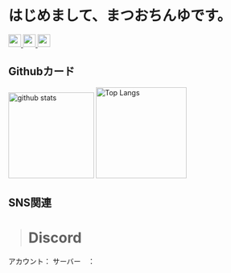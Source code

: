 # はじめまして、まつおちんゆです。
<p align="left"> 
  <a href="https://github.com/matsuochinyu/matsuochinyu/">
    <img height="25" src="https://komarev.com/ghpvc/?username=matsuochinyu" alt="matsuochinyu" />
  </a>
  <a href="http://twitter.com/raito__0119">
    <img height="25" src="https://img.shields.io/twitter/follow/raito__0119?label=Twitter&logo=twitter&style=flat" />
  </a>
  <a href="https://github.com/matsuochinyu">
    <img height="25" src="https://img.shields.io/github/followers/matsuochinyu?label=follow&logo=github&style=flat" />
  </a>
</p>


## Githubカード

<p align="left"> 
  <img alt="github stats" height="170px" src="https://github-readme-stats.vercel.app/api?username=matsuochinyu&show_icons=true&theme=merko" />
  <img alt="Top Langs" height="180px" src="https://github-readme-stats.vercel.app/api/top-langs/?username=matsuochinyu&layout=compact" />
</p>

## SNS関連
># Discord
アカウント：
サーバー　：
